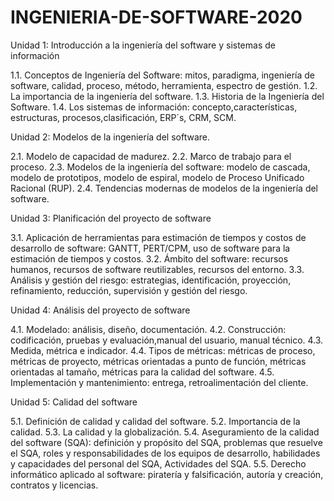 # INGENIERIA-DE-SOFTWARE-2020
Unidad 1: Introducción a la ingeniería del software y sistemas de información

1.1. Conceptos de Ingeniería del Software: mitos, paradigma, ingeniería de software, 
calidad, proceso, método, herramienta, espectro de gestión.
1.2. La importancia de la ingeniería del software.
1.3. Historia de la Ingeniería del Software.
1.4. Los sistemas de información: concepto,características, estructuras, 
procesos,clasificación, ERP´s, CRM, SCM.

Unidad 2: Modelos de la ingeniería del software.

2.1. Modelo de capacidad de madurez.
2.2. Marco de trabajo para el proceso.
2.3. Modelos de la ingeniería del software: modelo de cascada, modelo de prototipos,
modelo de espiral, modelo de Proceso Unificado Racional (RUP).
2.4. Tendencias modernas de modelos de la ingeniería del software.

Unidad 3: Planificación del proyecto de software

3.1. Aplicación de herramientas para estimación de tiempos y costos de desarrollo 
de software: GANTT, PERT/CPM, uso de software para la estimación de tiempos y costos.
3.2. Ámbito del software: recursos humanos, recursos de software reutilizables, 
recursos del entorno.
3.3. Análisis y gestión del riesgo: estrategias, identificación, proyección, 
refinamiento, reducción, supervisión y gestión del riesgo.

Unidad 4: Análisis del proyecto de software

4.1. Modelado: análisis, diseño, documentación.
4.2. Construcción: codificación, pruebas y evaluación,manual del usuario, manual técnico.
4.3. Medida, métrica e indicador.
4.4. Tipos de métricas: métricas de proceso, métricas de proyecto, métricas orientadas a 
punto de función, métricas orientadas al tamaño, métricas para la calidad del software.
4.5. Implementación y mantenimiento: entrega, retroalimentación del cliente.

Unidad 5: Calidad del software

5.1. Definición de calidad y calidad del software.
5.2. Importancia de la calidad.
5.3. La calidad y la globalización.
5.4. Aseguramiento de la calidad del software (SQA): definición y propósito del SQA, 
problemas que resuelve el SQA, roles y responsabilidades de los equipos de desarrollo, 
habilidades y capacidades del personal del SQA, Actividades del SQA.
5.5. Derecho informático aplicado al software: piratería y falsificación, autoría y creación, 
contratos y licencias.


